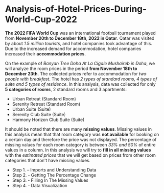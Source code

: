 # Analysis-of-Hotel-Prices-During-World-Cup-2022
**The 2022 FIFA World Cup** was an international football tournament played from **November 20th to December 18th, 2022 in Qatar**. Qatar was visited by about *1.5 million tourists*, and hotel companies took advantage of this. Due to the increased demand for accommodation, hotel companies increased their **accommodation prices**. 

On the example of *Banyan Tree Doha At La Cigale Mushaireb in Doha*, we will analyze the room prices in the period **from November 18th to December 23th**. The collected prices refer to accommodation for *two people with breakfast*. The hotel has *2 types of standard rooms, 4 types of suite and 5 types of residence*. In this analysis, data was collected for only **5 categories of rooms**, 2 standard rooms and 3 apartments:

- Urban Retreat (Standard Room)
- Serenity Retreat (Standard Room)
- Urban Suite (Suite)
- Serenity Club Suite (Suite)
- Harmony Horizon Club Suite (Suite)

It should be noted that there are many **missing values**. Missing values in this analysis mean that that room category was **not available** for booking on a certain day and therefore the price was not displayed. The percentage of missing values for each room category is between *33% and 50%* of entire values in a column. In this analysis we will try to **fill in all missing values** with the *estimated prices* that we will get based on prices from other room categories that don't have missing values.

- Step 1. – Imports and Understanding Data
- Step 2. - Getting The Percentage Change
- Step 3. - Filling In The Missing Values
- Step 4. - Data Visualization
